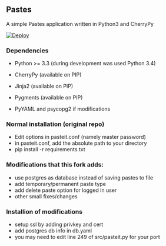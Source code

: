 ## Pastes

A simple Pastes application written in Python3 and CherryPy

[![Deploy](https://www.herokucdn.com/deploy/button.png)](https://heroku.com/deploy?template=https://github.com/PangeaCake/pasteit)

### Dependencies

 * Python >= 3.3 (during development was used Python 3.4)
 * CherryPy (available on PIP)
 * Jinja2 (available on PIP)
 * Pygments (available on PIP)
 
 * PyYAML and psycopg2 if modifications
 
### Normal installation (original repo)
 * Edit options in pasteit.conf (namely master password)
 * in pasteit.conf, add the absolute path to your directory
 * pip install -r requirements.txt
 
### Modifications that this fork adds:
 * use postgres as database instead of saving pastes to file
 * add temporary/permanent paste type
 * add delete paste option for logged in user
 * other small fixes/changes
 
### Installion of modifications
 * setup ssl by adding privkey and cert
 * add postgres db info in db.yaml
 * you may need to edit line 249 of src/pasteit.py for your port
